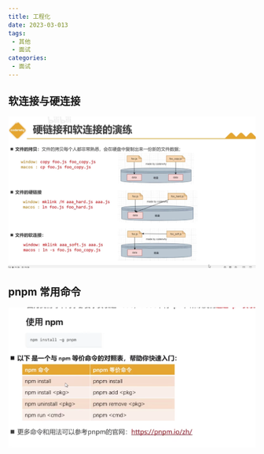 ```yaml
---
title: 工程化
date: 2023-03-013
tags:
 - 其他
 - 面试
categories: 
 - 面试
---
```

## 软连接与硬连接

![](./img/soft-link&hard-link.png)

## pnpm 常用命令

![](./img/pnpm.png)